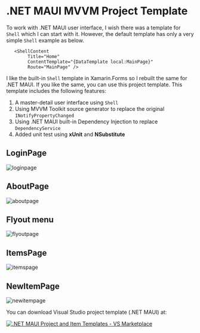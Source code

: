 # .NET MAUI MVVM Project Template

To work with .NET MAUI user interface, I wish there was a template for `Shell` which I can start with it. However, the default template has only a very simple `Shell` example as below.

```
   <ShellContent
        Title="Home"
        ContentTemplate="{DataTemplate local:MainPage}"
        Route="MainPage" />
```

I like the built-in `Shell` template in Xamarin.Forms so I rebuilt the same for .NET MAUI. If you like the same, you can use this project template.
This template includes the following features:

1. A master-detail user interface using `Shell`
2. Using MVVM Toolkit source generator to replace the original `INotifyPropertyChanged`
3. Using .NET MAUI built-in Dependency Injection to replace `DependencyService`
4. Added unit test using **xUnit** and **NSubstitute**

## LoginPage

![loginpage](images\maui01.png)

## AboutPage

![aboutpage](images\maui02.png)

## Flyout menu

![flyoutpage](images\maui03.png)

## ItemsPage

![itemspage](images\maui04.png)

## NewItemPage

![newitempage](images\maui05.png)

You can download Visual Studio project template (.NET MAUI) at:

[![.NET MAUI Project and Item Templates - VS Marketplace](https://badgen.net/vs-marketplace/v/shugaoye.maui)](https://marketplace.visualstudio.com/items?itemName=shugaoye.maui)